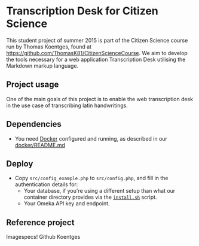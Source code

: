Transcription Desk for Citizen Science
===

This student project of summer 2015 is part of the Citizen Science course run by Thomas Koentges, found at https://github.com/ThomasK81/CitizenScienceCourse.
We aim to develop the tools necessary for a web application Transcription Desk utilising the Markdown markup language.

Project usage
---
One of the main goals of this project is to enable the web transcription desk in the use case of transcribing latin handwritings.

Dependencies
---
* You need [Docker](https://www.docker.com/) configured and running, as described in our [docker/README.md](https://github.com/runjak/TranscriptionDesk/blob/master/docker/README.md)

Deploy
---
* Copy ```src/config_example.php``` to ```src/config.php```, and fill in the authentication details for:
    * Your database, if you're using a different setup than what our container directory provides via the [```install.sh```](https://github.com/runjak/TranscriptionDesk/blob/master/container/install.sh) script.
    * Your Omeka API key and endpoint.

Reference project
---

Imagespecs! Github Koentges
